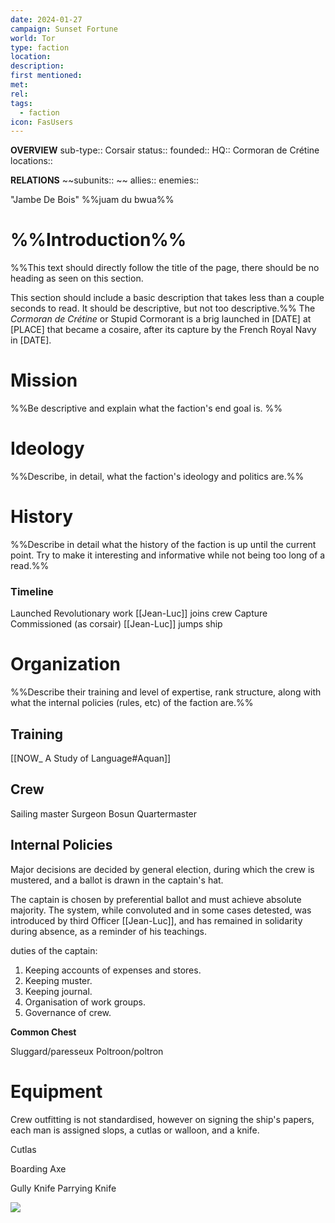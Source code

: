 ```yaml
---
date: 2024-01-27
campaign: Sunset Fortune
world: Tor
type: faction
location: 
description: 
first mentioned: 
met: 
rel: 
tags:
  - faction
icon: FasUsers
---
```

**OVERVIEW**
sub-type:: Corsair
status:: 
founded::
HQ:: Cormoran de Crétine
locations::

**RELATIONS**
~~subunits:: ~~
allies::
enemies::

"Jambe De Bois"
%%juam du bwua%%

# %%Introduction%%

%%This text should directly follow the title of the page, there should be no heading as seen on this section.

This section should include a basic description that takes less than a couple seconds to read. It should be descriptive, but not too descriptive.%%
The *Cormoran de Crétine* or Stupid Cormorant is a brig launched in \[DATE] at \[PLACE] that became a cosaire, after its capture by the French Royal Navy in \[DATE].
# Mission

%%Be descriptive and explain what the faction's end goal is.
%%
# Ideology

%%Describe, in detail, what the faction's ideology and politics are.%%

# History

%%Describe in detail what the history of the faction is up until the current point. Try to make it interesting and informative while not being too long of a read.%%

### Timeline
Launched
Revolutionary work
[[Jean-Luc]] joins crew
Capture
Commissioned (as corsair)
[[Jean-Luc]] jumps ship




# Organization

%%Describe their training and level of expertise, rank structure, along with what the internal policies (rules, etc) of the faction are.%%
## Training
[[NOW_ A Study of Language#Aquan]]


## Crew
Sailing master
Surgeon
Bosun
Quartermaster


## Internal Policies
Major decisions are decided by general election, during which the crew is mustered, and a ballot is drawn in the captain's hat.

The captain is chosen by preferential ballot and must achieve absolute majority.  The system, while convoluted and in some cases detested, was introduced by third Officer [[Jean-Luc]], and has remained in solidarity during absence, as a reminder of his teachings.

duties of the captain:
1. Keeping accounts of expenses and stores.
2. Keeping muster.
3. Keeping journal.
4. Organisation of work groups.
5. Governance of crew.


**Common Chest**

Sluggard/paresseux
Poltroon/poltron
# Equipment
Crew outfitting is not standardised, however on signing the ship's papers, each man is assigned slops, a cutlas or walloon, and a knife.

Cutlas

Boarding Axe

Gully Knife
Parrying Knife

![](https://youtu.be/XeP5r8swzL0?si=K_JtrUtvqtfcc_NX)